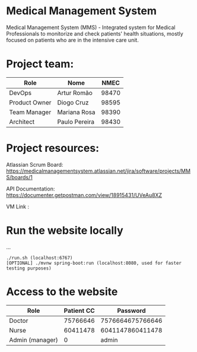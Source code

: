 # Medical Management System
Medical Management System (MMS) - Integrated system for Medical Professionals to monitorize and check patients' health situations, mostly focused on patients who are in the intensive care unit.

# Project team:

| Role          | Nome          | NMEC  |
| ------------- | ------------- | ----- |
| DevOps        | Artur Romão   | 98470 |
| Product Owner | Diogo Cruz    | 98595 |
| Team Manager  | Mariana Rosa  | 98390 |
| Architect     | Paulo Pereira | 98430 |


# Project resources:

 Atlassian Scrum Board: https://medicalmanagementsystem.atlassian.net/jira/software/projects/MMS/boards/1

API Documentation: https://documenter.getpostman.com/view/18915431/UVeAu8XZ

VM Link :

# Run the website locally
...

```
./run.sh (localhost:6767)
[OPTIONAL] ./mvnw spring-boot:run (localhost:8080, used for faster testing purposes)

```


# Access to the website

| Role            | Patient CC  | Password         |
| ----------------|-------------|------------------|
| Doctor          | 75766646    | 7576664675766646 |
| Nurse           | 60411478    | 6041147860411478 |
| Admin (manager) | 0           | admin            |

